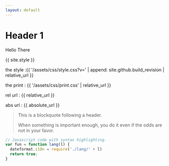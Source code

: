 ```yaml
---
layout: default
---
```



# Header 1
Hello There

{{ site.style }}

<p> the style :{{ '/assets/css/style.css?v=' | append: site.github.build_revision | relative_url }}
 </p>

<p> the print : {{ '/assets/css/print.css' | relative_url }} </p>


<p> rel url : {{ relative_url }}

<p> abs url : {{ absolute_url }}

> This is a blockquote following a header.
>
> When something is important enough, you do it even if the odds are not in your favor.

```js
// Javascript code with syntax highlighting.
var fun = function lang(l) {
  dateformat.i18n = require('./lang/' + l)
  return true;
}
```
